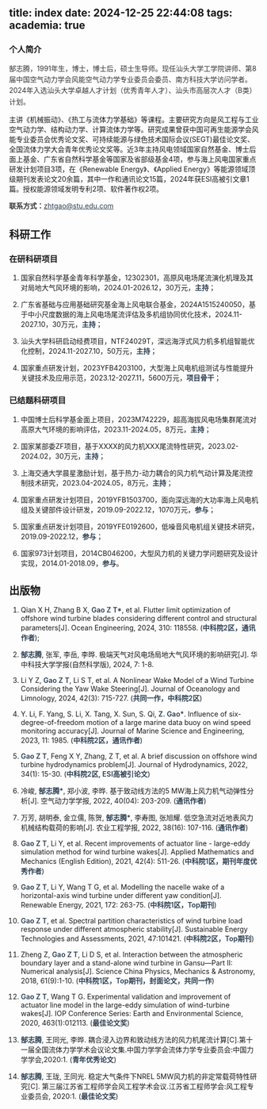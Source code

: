 title: index
date: 2024-12-25 22:44:08
tags:
academia: true
--------------

### 个人简介

<p style="font-size: 1em; line-height: 1.6; color: #333;">郜志腾，1991年生，博士，博士后，硕士生导师。现任汕头大学工学院讲师、第8届中国空气动力学会风能空气动力学专业委员会委员、南方科技大学访问学者。2024年入选汕头大学卓越人才计划（优秀青年人才）、汕头市高层次人才（B类）计划。

主讲《机械振动》、《热工与流体力学基础》等课程。主要研究方向是风工程与工业空气动力学、结构动力学、计算流体力学等。研究成果曾获中国可再生能源学会风能专业委员会优秀论文奖、可持续能源与绿色技术国际会议(SEGT)最佳论文奖、全国流体力学大会青年优秀论文奖等。近3年主持风电领域国家自然基金、博士后面上基金、广东省自然科学基金等国家及省部级基金4项，参与海上风电国家重点研发计划项目3项，在《Renewable Energy》、《Applied Energy》等能源领域顶级期刊发表论文20余篇，其中一作和通讯论文15篇，2024年获ESI高被引文章1篇。授权能源领域发明专利2项、软件著作权2项。</p>

<p style="font-size: 1em; line-height: 1.6; color: #333;"><strong>联系方式：</strong><a href="mailto:zhtgao@stu.edu.com" style="color: #2c3e50; text-decoration: underline;">zhtgao@stu.edu.com</a></p>


## <a id="Work"></a>科研工作

### 在研科研项目

1. 国家自然科学基金青年科学基金，12302301，高原风电场尾流演化机理及其对局地大气风环境的影响，2024.01-2026.12，30万元，<span style="font-weight: 600; color: #2c3e50;">主持</span>；

2. 广东省基础与应用基础研究基金海上风电联合基金，2024A1515240050，基于中小尺度数据的海上风电场尾流评估及多机组协同优化技术，2024.11-2027.10，30万元，<span style="font-weight: 600; color: #2c3e50;">主持</span>；

3. 汕头大学科研启动经费项目，NTF24029T，深远海浮式风力机多机组智能优化控制，2024.11-2027.10，50万元，<span style="font-weight: 600; color: #2c3e50;">主持</span>；

4. 国家重点研发计划，2023YFB4203100，大型海上风电机组测试与性能提升关键技术及应用示范，2023.12-2027.11，5600万元，<span style="font-weight: 600; color: #2c3e50;">项目骨干</span>；

### 已结题科研项目

1. 中国博士后科学基金面上项目，2023M742229，超高海拔风电场集群尾流对高原大气环境的影响评估，2023.11-2024.05，8万元，<span style="font-weight: 600; color: #2c3e50;">主持</span>；

2. 国家某部委ZF项目，基于XXXX的风力机XXX尾流特性研究，2023.02-2024.02，30万元，<span style="font-weight: 600; color: #2c3e50;">主持</span>；

3. 上海交通大学晨星激励计划，基于热力-动力耦合的风力机气动计算及尾流控制技术研究，2023.04-2024.05，8万元，<span style="font-weight: 600; color: #2c3e50;">主持</span>；

4. 国家重点研发计划项目，2019YFB1503700，面向深远海的大功率海上风电机组及关键部件设计研发，2019.09-2022.12，1070万元，<span style="font-weight: 600; color: #2c3e50;">参与</span>；

5. 国家重点研发计划项目，2019YFE0192600，低噪音风电机组关键技术研究，2019.09-2022.12，<span style="font-weight: 600; color: #2c3e50;">参与</span>；

6. 国家973计划项目，2014CB046200，大型风力机的关键力学问题研究及设计实现，2014.01-2018.09，<span style="font-weight: 600; color: #2c3e50;">参与</span>。

## <a id="Paper"></a>出版物

1. Qian X H, Zhang B X, <span style="font-weight: 600; color: #2c3e50;">Gao Z T*</span>, et al. Flutter limit optimization of offshore wind turbine blades considering different control and structural parameters[J]. Ocean Engineering, 2024, 310: 118558. (<span style="font-weight: 600; color: #2c3e50;">中科院2区，通讯作者</span>);

2. <span style="font-weight: 600; color: #2c3e50;">郜志腾</span>, 张军, 李岳, 李晔. 极端天气对风电场局地大气风环境的影响研究[J]. 华中科技大学学报(自然科学版), 2024, 7: 1-8.

3. Li Y Z, <span style="font-weight: 600; color: #2c3e50;">Gao Z T</span>, Li S T, et al. A Nonlinear Wake Model of a Wind Turbine Considering the Yaw Wake Steering[J]. Journal of Oceanology and Limnology, 2024, 42(3): 715-727. (<span style="font-weight: 600; color: #2c3e50;">共同一作，中科院2区</span>)

4. Y. Li, F. Yang, S. Li, X. Tang, X. Sun, S. Qi, <span style="font-weight: 600; color: #2c3e50;">Z. Gao*</span>. Influence of six-degree-of-freedom motion of a large marine data buoy on wind speed monitoring accuracy[J]. Journal of Marine Science and Engineering, 2023, 11: 1985. (<span style="font-weight: 600; color: #2c3e50;">中科院2区，通讯作者</span>)

5. <span style="font-weight: 600; color: #2c3e50;">Gao Z T</span>, Feng X Y, Zhang, Z T, et al. A brief discussion on offshore wind turbine hydrodynamics problem[J]. Journal of Hydrodynamics, 2022, 34(1): 15-30. (<span style="font-weight: 600; color: #2c3e50;">中科院2区, </span><span style="font-weight: 600; color: #2c3e50;">ESI高被引论文</span>)

6. 冷峻, <span style="font-weight: 600; color: #2c3e50;">郜志腾*</span>, 郑小波, 李晔. 基于致动线方法的5 MW海上风力机气动弹性分析[J]. 空气动力学学报, 2022, 40(04): 203-209. (<span style="font-weight: 600; color: #2c3e50;">通讯作者</span>)

7. 万芳, 胡明泰, 金立儒, 陈贺, <span style="font-weight: 600; color: #2c3e50;">郜志腾*</span>, 李寿图, 张旭耀. 低空急流对近地表风力机械结构载荷的影响[J]. 农业工程学报, 2022, 38(16): 107-116. (<span style="font-weight: 600; color: #2c3e50;">通讯作者</span>)

8. <span style="font-weight: 600; color: #2c3e50;">Gao Z T</span>, Li Y, et al. Recent improvements of actuator line - large-eddy simulation method for wind turbine wakes[J]. Applied Mathematics and Mechanics (English Edition), 2021, 42(4): 511-26. (<span style="font-weight: 600; color: #2c3e50;">中科院1区，</span><span style="font-weight: 600; color: #2c3e50;">期刊年度优秀作者</span>)

9. <span style="font-weight: 600; color: #2c3e50;">Gao Z T</span>, Li Y, Wang T G, et al. Modelling the nacelle wake of a horizontal-axis wind turbine under different yaw condition[J]. Renewable Energy, 2021, 172: 263-75. (<span style="font-weight: 600; color: #2c3e50;">中科院1区，Top期刊</span>)

10. <span style="font-weight: 600; color: #2c3e50;">Gao Z T</span>, et al. Spectral partition characteristics of wind turbine load response under different atmospheric stability[J]. Sustainable Energy Technologies and Assessments, 2021, 47:101421. (<span style="font-weight: 600; color: #2c3e50;">中科院2区，Top期刊</span>)

11. Zheng Z, <span style="font-weight: 600; color: #2c3e50;">Gao Z T</span>, Li D S, et al. Interaction between the atmospheric boundary layer and a stand-alone wind turbine in Gansu—Part II: Numerical analysis[J]. Science China Physics, Mechanics & Astronomy, 2018, 61(9):1-10. (<span style="font-weight: 600; color: #2c3e50;">中科院1区，Top期刊，</span><span style="font-weight: 600; color: #2c3e50;">封面论文</span><span style="font-weight: 600; color: #2c3e50;">，共同一作</span>)

12. <span style="font-weight: 600; color: #2c3e50;">Gao Z T</span>, Wang T G. Experimental validation and improvement of actuator line model in the large-eddy simulation of wind-turbine wakes[J]. IOP Conference Series: Earth and Environmental Science, 2020, 463(1):012113. (<span style="font-weight: 600; color: #2c3e50;">最佳论文奖</span>)

13. <span style="font-weight: 600; color: #2c3e50;">郜志腾</span>, 王同光, 李晔. 耦合浸入边界和致动线方法的风力机尾流计算[C].第十一届全国流体力学学术会议论文集.中国力学学会流体力学专业委员会:中国力学学会,2020:1. (<span style="font-weight: 600; color: #2c3e50;">青年优秀论文</span>)

14. <span style="font-weight: 600; color: #2c3e50;">郜志腾</span>, 王珑, 王同光. 稳定大气条件下NREL 5MW风力机的非定常载荷特性研究[C]. 第三届江苏省工程师学会风工程学术会议.江苏省工程师学会:风工程专业委员会, 2020:1. (<span style="font-weight: 600; color: #2c3e50;">最佳论文奖</span>)